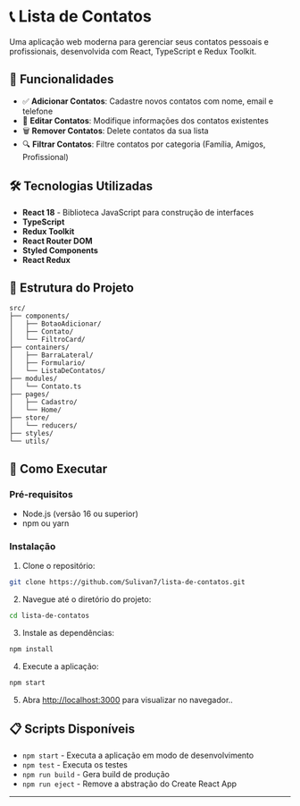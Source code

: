 # 📞 Lista de Contatos

Uma aplicação web moderna para gerenciar seus contatos pessoais e profissionais, desenvolvida com React, TypeScript e Redux Toolkit.

## 🚀 Funcionalidades

- ✅ **Adicionar Contatos**: Cadastre novos contatos com nome, email e telefone
- 📝 **Editar Contatos**: Modifique informações dos contatos existentes
- 🗑️ **Remover Contatos**: Delete contatos da sua lista
- 🔍 **Filtrar Contatos**: Filtre contatos por categoria (Família, Amigos, Profissional)

## 🛠️ Tecnologias Utilizadas

- **React 18** - Biblioteca JavaScript para construção de interfaces
- **TypeScript**
- **Redux Toolkit**
- **React Router DOM**
- **Styled Components**
- **React Redux**

## 📁 Estrutura do Projeto

```
src/
├── components/
│   ├── BotaoAdicionar/
│   ├── Contato/
│   └── FiltroCard/
├── containers/
│   ├── BarraLateral/
│   ├── Formulario/
│   └── ListaDeContatos/
├── modules/
│   └── Contato.ts
├── pages/
│   ├── Cadastro/
│   └── Home/
├── store/
│   └── reducers/
├── styles/
└── utils/
```

## 🚀 Como Executar

### Pré-requisitos

- Node.js (versão 16 ou superior)
- npm ou yarn

### Instalação

1. Clone o repositório:

```bash
git clone https://github.com/Sulivan7/lista-de-contatos.git
```

2. Navegue até o diretório do projeto:

```bash
cd lista-de-contatos
```

3. Instale as dependências:

```bash
npm install
```

4. Execute a aplicação:

```bash
npm start
```

5. Abra [http://localhost:3000](http://localhost:3000) para visualizar no navegador..

## 📋 Scripts Disponíveis

- `npm start` - Executa a aplicação em modo de desenvolvimento
- `npm test` - Executa os testes
- `npm run build` - Gera build de produção
- `npm run eject` - Remove a abstração do Create React App

---
